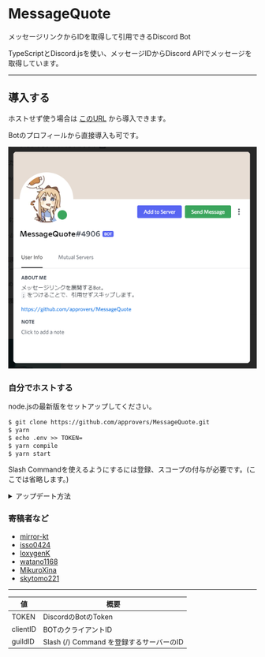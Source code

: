 # MessageQuote

メッセージリンクからIDを取得して引用できるDiscord Bot

TypeScriptとDiscord.jsを使い、メッセージIDからDiscord APIでメッセージを取得しています。

----

## 導入する

ホストせず使う場合は [このURL](https://discord.com/api/oauth2/authorize?client_id=889343802433757185&permissions=274877914112&scope=bot%20applications.commands) から導入できます。

Botのプロフィールから直接導入も可です。

![直接導入ボタン](image/addBot.png)

### 自分でホストする

node.jsの最新版をセットアップしてください。

```shell
$ git clone https://github.com/approvers/MessageQuote.git
$ yarn
$ echo .env >> TOKEN=
$ yarn compile
$ yarn start
```

Slash Commandを使えるようにするには登録、スコープの付与が必要です。(ここでは省略します。)

<details>
<summary>アップデート方法</summary>

[Releases](https://github.com/approvers/MessageQuote/releases) が更新されたらアップデートを行うことを推奨します。

```shell
$ git pull
$ yarn
$ yarn upgrade --latest
$ yarn compile
$ yarn start
```

</details>

### 寄稿者など
- [mirror-kt](https://github.com/mirror-kt)
- [isso0424](https://github.com/isso0424)
- [loxygenK](https://github.com/loxygenK)
- [watano1168](https://github.com/watano1168)
- [MikuroXina](https://github.com/MikuroXina)
- [skytomo221](https://github.com/skytomo221)

----

| 値        | 概要                             |
|----------|--------------------------------|
| TOKEN    | DiscordのBotのToken              |
| clientID | BOTのクライアントID                   |
| guildID  | Slash (/) Command を登録するサーバーのID |
